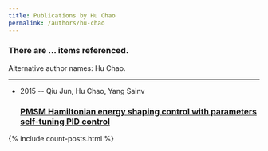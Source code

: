 ```yaml
---
title: Publications by Hu Chao
permalink: /authors/hu-chao
---
```


<h3 id="number-posts">There are ... items referenced.</h3>
<p id='info-authors'>Alternative author names: Hu Chao.</p>
<hr />
<ul class="post-list">
<li><span class='post-meta'>2015 -- Qiu Jun, Hu Chao, Yang Sainv</span><h3><a class='post-link' href="{{ site.baseurl }}/pmsm-hamiltonian-energy-shaping-control-with-parameters-self-tuning-pid-control">PMSM Hamiltonian energy shaping control with parameters self-tuning PID control</a></h3></li>

</ul>
{% include count-posts.html %}
